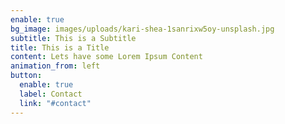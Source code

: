 ```yaml
---
enable: true
bg_image: images/uploads/kari-shea-1sanrixw5oy-unsplash.jpg
subtitle: This is a Subtitle
title: This is a Title
content: Lets have some Lorem Ipsum Content
animation_from: left
button:
  enable: true
  label: Contact
  link: "#contact"
---
```

